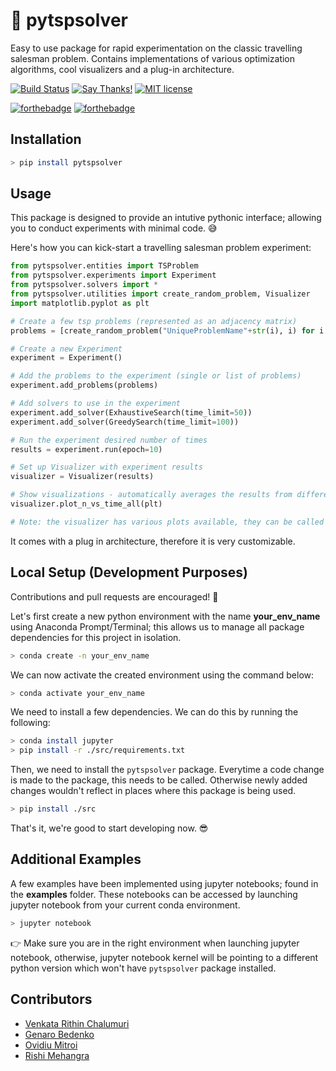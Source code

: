 # :truck: pytspsolver

Easy to use package for rapid experimentation on the classic travelling salesman problem. Contains implementations of various optimization algorithms, cool visualizers and a plug-in architecture.

[![Build Status](https://dev.azure.com/rithinchalumuri/pytspsolver/_apis/build/status/pytspsolver-CI?branchName=master)](https://dev.azure.com/rithinchalumuri/pytspsolver/_build/latest?definitionId=7&branchName=master)
[![Say Thanks!](https://img.shields.io/badge/Say%20Thanks-!-1EAEDB.svg)](https://saythanks.io/to/rithinch)
[![MIT license](https://img.shields.io/badge/License-MIT-blue.svg)](https://lbesson.mit-license.org/)

[![forthebadge](https://forthebadge.com/images/badges/made-with-python.svg)](https://forthebadge.com)
[![forthebadge](https://forthebadge.com/images/badges/built-with-love.svg)](https://forthebadge.com)


## Installation

```bash
> pip install pytspsolver
```

 ## Usage
 
 This package is designed to provide an intutive pythonic interface; allowing you to conduct experiments with minimal code. 😅
 
 Here's how you can kick-start a travelling salesman problem experiment:
 
 ```python
from pytspsolver.entities import TSProblem
from pytspsolver.experiments import Experiment
from pytspsolver.solvers import *
from pytspsolver.utilities import create_random_problem, Visualizer
import matplotlib.pyplot as plt

# Create a few tsp problems (represented as an adjacency matrix)
problems = [create_random_problem("UniqueProblemName"+str(i), i) for i in range(3,12)]

# Create a new Experiment
experiment = Experiment()

# Add the problems to the experiment (single or list of problems)
experiment.add_problems(problems)

# Add solvers to use in the experiment
experiment.add_solver(ExhaustiveSearch(time_limit=50))
experiment.add_solver(GreedySearch(time_limit=100))

# Run the experiment desired number of times
results = experiment.run(epoch=10) 

# Set up Visualizer with experiment results
visualizer = Visualizer(results)

# Show visualizations - automatically averages the results from different epochs
visualizer.plot_n_vs_time_all(plt)

# Note: the visualizer has various plots available, they can be called in a similar fashion.
 ```
 
 It comes with a plug in architecture, therefore it is very customizable.

##  Local Setup (Development Purposes)

Contributions and pull requests are encouraged! 👏

Let's first create a new python environment with the name **your_env_name** using Anaconda Prompt/Terminal; this allows us to manage all package dependencies for this project in isolation. 

```bash
> conda create -n your_env_name
```

We can now activate the created environment using the command below:

```bash
> conda activate your_env_name
```

We need to install a few dependencies. We can do this by running the following:

```bash
> conda install jupyter
> pip install -r ./src/requirements.txt
```

Then, we need to install the ```pytspsolver``` package. Everytime a code change is made to the package, this needs to be called. Otherwise newly added changes wouldn't reflect in places where this package is being used. 

```bash
> pip install ./src
```

 That's it, we're good to start developing now. :sunglasses:
 
 ## Additional Examples

A few examples have been implemented using jupyter notebooks; found in the **examples** folder. These notebooks can be accessed by launching jupyter notebook from your current conda environment. 

```bash
> jupyter notebook
```

👉 Make sure you are in the right environment when launching jupyter notebook, otherwise, jupyter notebook kernel will be pointing to a different python version which won't have ```pytspsolver``` package installed.

## Contributors

* [Venkata Rithin Chalumuri](https://github.coventry.ac.uk/chalumuv)
* [Genaro Bedenko](https://github.coventry.ac.uk/bedenkog)
* [Ovidiu Mitroi](https://github.coventry.ac.uk/mitroio)
* [Rishi Mehangra](https://github.coventry.ac.uk/mehangrr)


